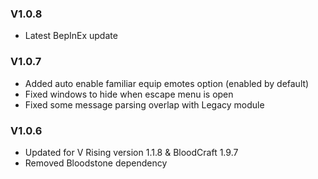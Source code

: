 ### V1.0.8
- Latest BepInEx update
### V1.0.7
- Added auto enable familiar equip emotes option (enabled by default)
- Fixed windows to hide when escape menu is open
- Fixed some message parsing overlap with Legacy module
### V1.0.6
- Updated for V Rising version 1.1.8 & BloodCraft 1.9.7
- Removed Bloodstone dependency

